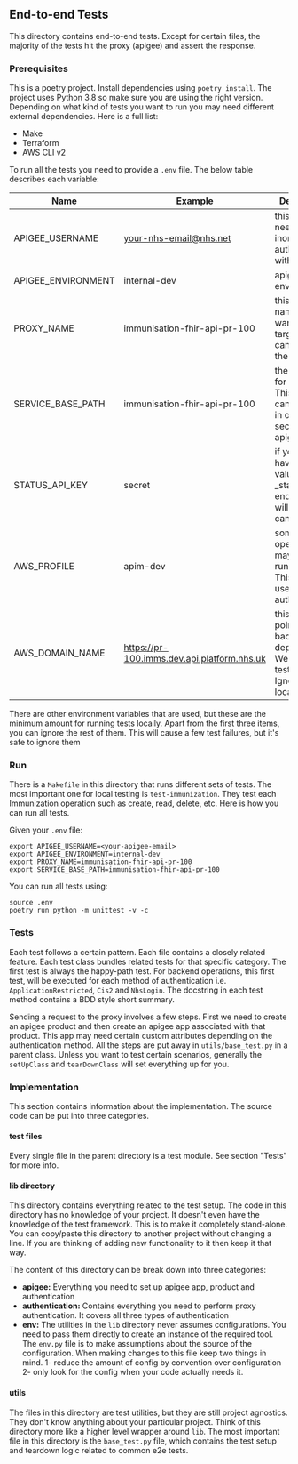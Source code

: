 ## End-to-end Tests
This directory contains end-to-end tests. Except for certain files, the majority of the tests hit the proxy (apigee)
and assert the response. 

### Prerequisites

This is a poetry project. Install dependencies using `poetry install`. The project uses Python 3.8 so make sure
you are using the right version. Depending on what kind of tests you want to run you may need different external
dependencies. Here is a full list:

* Make
* Terraform
* AWS CLI v2

To run all the tests you need to provide a `.env` file. The below table describes each variable:

| Name               | Example                                     | Description                                                                                   |
|--------------------|---------------------------------------------|-----------------------------------------------------------------------------------------------|
| APIGEE_USERNAME    | your-nhs-email@nhs.net                      | this value is needed inorder to authenticate with apigee                                      |
| APIGEE_ENVIRONMENT | internal-dev                                | apigee environment                                                                            |
| PROXY_NAME         | immunisation-fhir-api-pr-100                | this the proxy name that you want to target. You can find it in the apigee ui                 |
| SERVICE_BASE_PATH  | immunisation-fhir-api-pr-100                | the base path for the proxy. This value can be found in overview section in the apigee ui     |
| STATUS_API_KEY     | secret                                      | if you don't have this value then _status endpoint test will fail. You can ignore it          |
| AWS_PROFILE        | apim-dev                                    | some operation may need to run aws cli. This value is used for aws authentication             |
| AWS_DOMAIN_NAME    | https://pr-100.imms.dev.api.platform.nhs.uk | this value points to our backend deployment. We use it to test mTLS. Ignore it in local tests |

There are other environment variables that are used, but these are the minimum amount for running tests locally. Apart
from the first three items, you can ignore the rest of them. This will cause a few test failures, but it's safe to
ignore them

### Run

There is a `Makefile` in this directory that runs different sets of tests. The most important one for local testing is
`test-immunization`. They test each Immunization operation such as create, read, delete, etc. Here is how you can run
all tests.

Given your `.env` file:

```shell
export APIGEE_USERNAME=<your-apigee-email>
export APIGEE_ENVIRONMENT=internal-dev
export PROXY_NAME=immunisation-fhir-api-pr-100
export SERVICE_BASE_PATH=immunisation-fhir-api-pr-100
```

You can run all tests using:

```
source .env
poetry run python -m unittest -v -c
```

### Tests

Each test follows a certain pattern. Each file contains a closely related feature. Each test class bundles related tests
for that specific category. The first test is always the happy-path test. For backend operations, this first test, will
be executed for each method of authentication i.e. `ApplicationRestricted`, `Cis2` and `NhsLogin`. The docstring in each
test method contains a BDD style short summary.

Sending a request to the proxy involves a few steps. First we need to create an apigee product and then create an apigee
app associated with that product. This app may need certain custom attributes depending on the authentication method.
All
the steps are put away in `utils/base_test.py` in a parent class. Unless you want to test certain scenarios, generally
the `setUpClass` and `tearDownClass` will set everything up for you.

### Implementation

This section contains information about the implementation. The source code can be put into three categories.

#### test files

Every single file in the parent directory is a test module. See section "Tests" for more info.

#### lib directory

This directory contains everything related to the test setup. The code in this directory has no knowledge of your project.
It doesn't even have the knowledge of the test framework. This is to make it completely stand-alone. You can copy/paste this
directory to another project without changing a line. If you are thinking of adding new functionality to it then keep it
that way.

The content of this directory can be break down into three categories:

* **apigee:** Everything you need to set up apigee app, product and authentication
* **authentication:** Contains everything you need to perform proxy authentication. It covers all three types of
  authentication
* **env:** The utilities in the `lib` directory never assumes configurations. You need to pass them directly to create
  an instance of the required tool. The `env.py` file is to make assumptions about the source of the configuration.
  When making changes to this file keep two things in mind. 1- reduce the amount of config by convention over
  configuration
  2- only look for the config when your code actually needs it.

#### utils

The files in this directory are test utilities, but they are still project agnostics. They don't know
anything about your particular project. Think of this directory more like a higher level wrapper around `lib`.
The most important file in this directory is the `base_test.py` file, which contains the test setup and teardown logic
related to common e2e tests.
  
